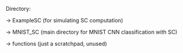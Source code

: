 Directory: 

-> ExampleSC (for simulating SC computation)

-> MNIST_SC (main directory for MNIST CNN classification with SC)

-> functions (just a scratchpad, unused)
